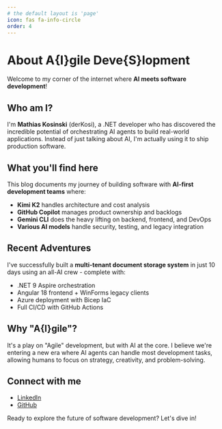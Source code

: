 ```yaml
---
# the default layout is 'page'
icon: fas fa-info-circle
order: 4
---
```


# About A{I}gile Deve{S}lopment

Welcome to my corner of the internet where **AI meets software development**!

## Who am I?

I'm **Mathias Kosinski** (derKosi), a .NET developer who has discovered the incredible potential of orchestrating AI agents to build real-world applications. Instead of just talking about AI, I'm actually using it to ship production software.

## What you'll find here

This blog documents my journey of building software with **AI-first development teams** where:

- **Kimi K2** handles architecture and cost analysis
- **GitHub Copilot** manages product ownership and backlogs  
- **Gemini CLI** does the heavy lifting on backend, frontend, and DevOps
- **Various AI models** handle security, testing, and legacy integration

## Recent Adventures

I've successfully built a **multi-tenant document storage system** in just 10 days using an all-AI crew - complete with:
- .NET 9 Aspire orchestration
- Angular 18 frontend + WinForms legacy clients
- Azure deployment with Bicep IaC
- Full CI/CD with GitHub Actions

## Why "A{I}gile"?

It's a play on "Agile" development, but with AI at the core. I believe we're entering a new era where AI agents can handle most development tasks, allowing humans to focus on strategy, creativity, and problem-solving.

## Connect with me

- [LinkedIn](https://www.linkedin.com/in/mathias-kosinski)
- [GitHub](https://github.com/derKosi)

Ready to explore the future of software development? Let's dive in!